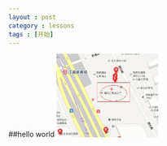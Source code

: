 ```yaml
---
layout : post
category : lessons
tags : [开始]
---
```


##hello world
<img src="/assets/img/jianshe.jpg" alt="替代文本" title="标题文本" width="200" />